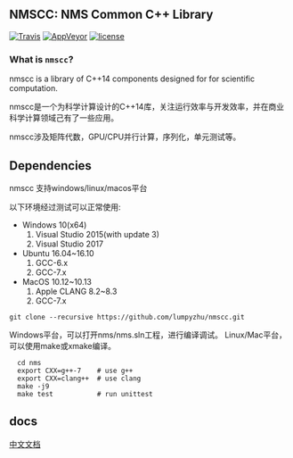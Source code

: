 NMSCC: NMS Common C++ Library
------------------------------
[![Travis](https://img.shields.io/travis/lumpyzhu/nmscc.svg)](https://travis-ci.org/lumpyzhu/nmscc)
[![AppVeyor](https://img.shields.io/appveyor/ci/lumpyzhu/nmscc.svg)](https://ci.appveyor.com/project/lumpyzhu/nmscc)
[![license](https://img.shields.io/github/license/lumpyzhu/nmscc.svg)]()

### What is `nmscc`?
nmscc is a library of C++14 components designed for for scientific computation.

nmscc是一个为科学计算设计的C++14库，关注运行效率与开发效率，并在商业科学计算领域己有了一些应用。

nmscc涉及矩阵代数，GPU/CPU并行计算，序列化，单元测试等。

## Dependencies
  nmscc 支持windows/linux/macos平台


  以下环境经过测试可以正常使用:

- Windows 10(x64)
  1. Visual Studio 2015(with update 3)
  2. Visual Studio 2017
- Ubuntu 16.04~16.10
  1. GCC-6.x
  2. GCC-7.x
- MacOS 10.12~10.13
  1. Apple CLANG 8.2~8.3
  2. GCC-7.x

```
git clone --recursive https://github.com/lumpyzhu/nmscc.git
```
  Windows平台，可以打开nms/nms.sln工程，进行编译调试。
  Linux/Mac平台，可以使用make或xmake编译。
```
  cd nms
  export CXX=g++-7    # use g++
  export CXX=clang++  # use clang
  make -j9
  make test           # run unittest
```

## docs
[中文文档](https://github.com/lumpyzhu/nmscc.docs/blob/master/index.md)
